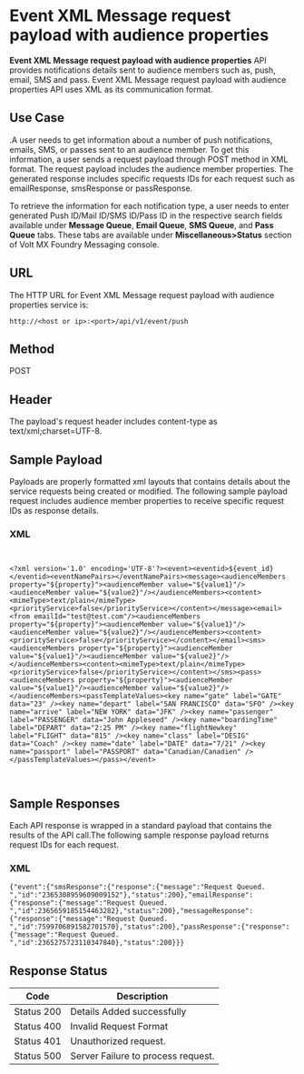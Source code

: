                            

Event XML Message request payload with audience properties
==========================================================

**Event XML Message request payload with audience properties** API provides notifications details sent to audience members such as, push, email, SMS and pass. Event XML Message request payload with audience properties API uses XML as its communication format.

Use Case
--------

.A user needs to get information about a number of push notifications, emails, SMS, or passes sent to an audience member. To get this information, a user sends a request payload through POST method in XML format. The request payload includes the audience member properties. The generated response includes specific requests IDs for each request such as emailResponse, smsResponse or passResponse.

To retrieve the information for each notification type, a user needs to enter generated Push ID/Mail ID/SMS ID/Pass ID in the respective search fields available under **Message Queue**, **Email Queue**, **SMS Queue**, and **Pass Queue** tabs. These tabs are available under **Miscellaneous>Status** section of Volt MX Foundry Messaging console.

URL
---

The HTTP URL for Event XML Message request payload with audience properties service is:

```
http://<host or ip>:<port>/api/v1/event/push
```

Method
------

POST

Header
------

The payload's request header includes content-type as text/xml;charset=UTF-8.

Sample Payload
--------------

Payloads are properly formatted xml layouts that contains details about the service requests being created or modified. The following sample payload request includes audience member properties to receive specific request IDs as response details.

### XML

```
            

<?xml version='1.0' encoding='UTF-8'?><event><eventid>${event_id}</eventid><eventNamePairs></eventNamePairs><message><audienceMembers property="${property}"><audienceMember value="${value1}"/><audienceMember value="${value2}"/></audienceMembers><content><mimeType>text/plain</mimeType><priorityService>false</priorityService></content></message><email><from emailId="test@test.com"/><audienceMembers property="${property}"><audienceMember value="${value1}"/><audienceMember value="${value2}"/></audienceMembers><content><priorityService>false</priorityService></content></email><sms><audienceMembers property="${property}"><audienceMember value="${value1}"/><audienceMember value="${value2}"/></audienceMembers><content><mimeType>text/plain</mimeType><priorityService>false</priorityService></content></sms><pass><audienceMembers property="${property}"><audienceMember value="${value1}"/><audienceMember value="${value2}"/></audienceMembers><passTemplateValues><key name="gate" label="GATE" data="23" /><key name="depart" label="SAN FRANCISCO" data="SFO" /><key name="arrive" label="NEW YORK" data="JFK" /><key name="passenger" label="PASSENGER" data="John Appleseed" /><key name="boardingTime" label="DEPART" data="2:25 PM" /><key name="flightNewkey" label="FLIGHT" data="815" /><key name="class" label="DESIG" data="Coach" /><key name="date" label="DATE" data="7/21" /><key name="passport" label="PASSPORT" data="Canadian/Canadien" /></passTemplateValues></pass></event>

        
```

Sample Responses
----------------

Each API response is wrapped in a standard payload that contains the results of the API call.The following sample response payload returns request IDs for each request.

### XML

```
{"event":{"smsResponse":{"response":{"message":"Request Queued. ","id":"2365308959609009152"},"status":200},"emailResponse":{"response":{"message":"Request Queued. ","id":2365659185154463282},"status":200},"messageResponse":{"response":{"message":"Request Queued. ","id":7599706891582701570},"status":200},"passResponse":{"response":{"message":"Request Queued. ","id":2365275723110347840},"status":200}}}
```

Response Status
---------------

  
| Code | Description |
| --- | --- |
| Status 200 | Details Added successfully |
| Status 400 | Invalid Request Format |
| Status 401 | Unauthorized request. |
| Status 500 | Server Failure to process request. |
